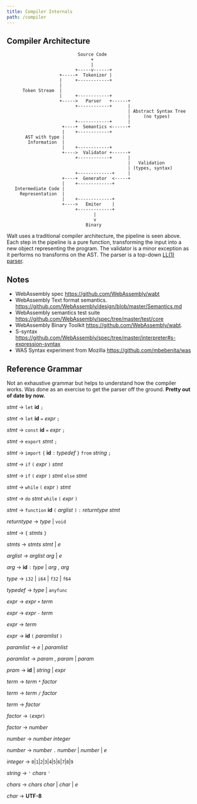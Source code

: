 ```yaml
---
title: Compiler Internals
path: /compiler
---
```


## Compiler Architecture

```
                           Source Code
                                +
                                |
                          +-----v------+
                    +-----+  Tokenizer |
                    |     +------------+
                    |
      Token Stream  |
                    |     +------------+
                    +----->   Parser   +------+
                          +------------+      |
                                              | Abstract Syntax Tree
                                              |     (no types)
                          +------------+      |
                     +----+  Semantics <------+
                     |    +------------+
       AST with type |
        Information  |
                     |    +------------+
                     +---->  Validator +------+
                          +------------+      |
                                              |   Validation
                                              | (types, syntax)
                          +-------------+     |
                     +----+  Generator  <-----+
                     |    +-------------+
   Intermediate Code |
     Representation  |
                     |    +-------------+
                     +---->   Emiter    |
                          +-------------+
                                 |
                                 v
                              Binary
```
Walt uses a traditional compiler architecture, the pipeline is seen above. Each step in the pipeline is a pure function, transforming the input into a new object representing the program. The validator is a minor exception as it performs no transforms on the AST. The parser is a top-down [LL(1) parser](https://en.wikipedia.org/wiki/LL_parser).

## Notes
* WebAssembly spec https://github.com/WebAssembly/wabt
* WebAssembly Text format semantics. https://github.com/WebAssembly/design/blob/master/Semantics.md
* WebAssembly semantics test suite https://github.com/WebAssembly/spec/tree/master/test/core
* WebAssembly Binary Toolkit https://github.com/WebAssembly/wabt.
* S-syntax https://github.com/WebAssembly/spec/tree/master/interpreter#s-expression-syntax
* WAS Syntax experiment from Mozilla https://github.com/mbebenita/was

## Reference Grammar
Not an exhaustive grammar but helps to understand how the compiler works. Was done as an exercise to get the parser off the ground. **Pretty out of date by now.**

_stmt_ -> `let` **id** `;`

_stmt_ -> `let` **id** `=` _expr_ `;`

_stmt_ -> `const` **id** `=` _expr_ `;`

_stmt_ -> `export` _stmt_ `;`

_stmt_ -> `import` `{` **id** `:` _typedef_ `}` `from` _string_ `;`

_stmt_ -> `if` `(` _expr_ `)` _stmt_

_stmt_ -> `if` `(` _expr_ `)` _stmt_ `else` _stmt_

_stmt_ -> `while` `(` _expr_ `)` _stmt_

_stmt_ -> `do` _stmt_ `while` `(` _expr_ `)`

_stmt_ -> `function` **id** `(` _arglist_ `)` `:` _returntype_ _stmt_

_returntype_ -> _type_ | `void`

_stmt_ -> `{` _stmts_ `}`

_stmts_ -> _stmts_ _stmt_ | _e_

_arglist_ -> _arglist_ _arg_ | _e_

_arg_ -> **id** `:` _type_ | _arg_ , _arg_

_type_ -> `i32` | `i64` | `f32` | `f64`

_typedef_ -> _type_ | `anyfunc`

_expr_ -> _expr_ `+` _term_

_expr_ -> _expr_ `-` _term_

_expr_ -> _term_

_expr_ -> **id** `(` _paramlist_ `)`

_paramlist_ -> _e_ | _paramlist_

_paramlist_ -> _param_ , _param_ | _param_

_pram_ -> **id** | _string_ | _expr_

_term_ -> _term_ `*` _factor_

_term_ -> _term_ `/` _factor_

_term_ -> _factor_

_factor_ -> `(`_expr_`)`

_factor_ -> _number_

_number_ -> _number_ _integer_

_number_ -> _number_ `.` _number_ | _number_ | _e_

_integer_ -> `0`|`1`|`2`|`3`|`4`|`5`|`6`|`7`|`8`|`9`

_string_ -> `'` _chars_ `'`

_chars_ -> _chars_ _char_ | _char_ | _e_

_char_ -> **UTF-8**

